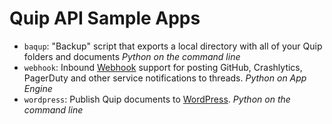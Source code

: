 Quip API Sample Apps
========

* `baqup`: "Backup" script that exports a local directory with all of your Quip folders and documents _Python on the command line_
* `webhook`: Inbound [Webhook](http://en.wikipedia.org/wiki/Webhook) support for posting GitHub, Crashlytics, PagerDuty and other service notifications to threads. _Python on App Engine_
* `wordpress`: Publish Quip documents to [WordPress](http://wordpress.org/). _Python on the command line_
